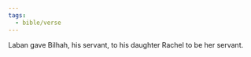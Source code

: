 ```yaml
---
tags:
  - bible/verse
---
```

Laban gave Bilhah, his servant, to his daughter Rachel to be her servant.